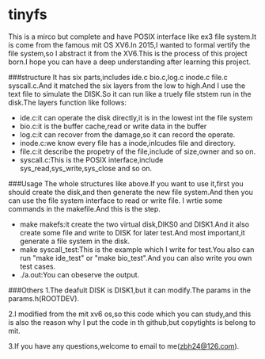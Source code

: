 # tinyfs

This is a mirco but complete and have POSIX interface like ex3 file system.It is come from the famous mit OS XV6.In 2015,I wanted to formal vertify the file system,so I abstract it from the XV6.This is the process of this project born.I hope you can have a deep understanding after learning this project.

###structure
It has six parts,includes ide.c bio.c,log.c inode.c file.c syscall.c.And it matched the six layers from the low to high.And I use the text file to simulate the DISK.So it can run like a truely file ststem run in the disk.The  layers function like follows:

- ide.c:it can operate the disk directly,it is in the lowest int the file system
- bio.c:it is the buffer cache,read or write data in the buffer
- log.c:it can recover from the damage,so it can record the operate.
- inode.c:we know every file has a inode,inlcudes file and directory.
- file.c:it describe the propetry of the file,include of size,owner and so on.
- syscall.c:This is the POSIX interface,include sys_read,sys_write,sys_close and so on.

###Usage
The whole structures like above.If you want to use it,first you should create the disk,and then generate the new file system.And then you can use the file system interface to read or write file.
I wrtie some commands in the makefile.And this is the step.

- make makefs:it create the two virtual disk,DIKS0 and DISK1.And it also create some file and write to DISK for later test.And most important,it generate a file system in the disk.
- make syscall_test:This is the example which I write for test.You also can run "make ide_test" or "make bio_test".And you can also write you own test cases.
- ./a.out:You can obeserve the output.

###Others
1.The deafult DISK is DISK1,but it can modify.The params in the params.h(ROOTDEV).

2.I modified from the mit xv6 os,so this code which you can study,and this is also the reason why I put the code in th github,but copytights is belong to mit.

3.If you have any questions,welcome to email to me(zbh24@126.com).




